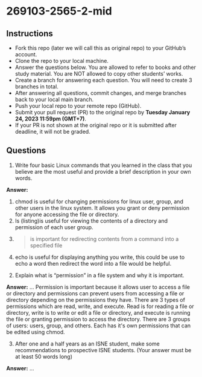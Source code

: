 # 269103-2565-2-mid

## Instructions

- Fork this repo (later we will call this as original repo) to your GitHub’s account. 
- Clone the repo to your local machine.
- Answer the questions below. You are allowed to refer to books and other study material. You are NOT allowed to copy other students’ works. 
- Create a branch for answering each question. You will need to create 3 branches in total.
- After answering all questions, commit changes, and merge branches back to your local main branch.
- Push your local repo to your remote repo (GitHub).
- Submit your pull request (PR) to the original repo by **Tuesday January 24, 2023 11:59pm (GMT+7)**.
- If your PR is not shown at the original repo or it is submitted after deadline, it will not be graded.

## Questions

1. Write four basic Linux commands that you learned in the class that you believe are the most useful and provide a brief description in your own words. 

**Answer:** 
1)  chmod is useful for changing permissions for linux user, group, and other users in the linux system. 
    It allows you grant or deny permission for anyone accessing the file or directory.
2)  ls (listing)is useful for viewing the contents of a directory and permission of each user group.
3)  > is important for redirecting contents from a command into a specified file
4)  echo is useful for displaying anything you write, this could be use to echo a word then redirect the word into a file would be helpful.

2. Explain what is “permission” in a file system and why it is important.

**Answer:** ...
Permission is important because it allows user to access a file or directory and permissions can prevent users from accessing a file or directory depending on the permissions they have. There are 3 types of permissions which are read, write, and execute. Read is for reading a file or directory, write is to write or edit a file or directory, and execute is running the file or granting permission to access the directory. There are 3 groups of users: users, group, and others. Each has it's own permissions that can be edited using chmod.

3. After one and a half years as an ISNE student, make some recommendations to prospective ISNE students. (Your answer must be at least 50 words long)

**Answer:** ...

